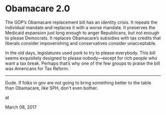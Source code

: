# Obamacare 2.0
The GOP’s Obamacare replacement bill has an identity crisis. It repeals the individual mandate and replaces it with a worse mandate. It preserves the Medicaid expansion just long enough to anger Republicans, but not enough to please Democrats. It replaces Obamacare’s subsidies with tax credits that liberals consider impoverishing and conservatives consider unacceptable.

In the old days, legislatures used pork to try to please everybody. This bill seems exquisitely designed to please nobody—except for rich people who want a tax break. Perhaps that’s why one of the few groups to praise the bill was Americans for Tax Reform.



---



Dude. If folks in gov are not going to bring something better to the table than Obamacare, like SPH, don't even bother. 








at

March 08, 2017















